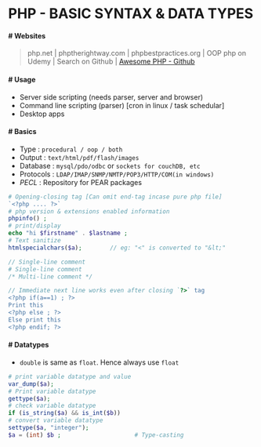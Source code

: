 # PHP - BASIC SYNTAX & DATA TYPES

#### # Websites
 
 > php.net | phptherightway.com | phpbestpractices.org | OOP php on Udemy | Search on Github | [Awesome PHP - Github](https://github.com/ziadoz/awesome-php)

#### # Usage

- Server side scripting (needs parser, server and browser)
- Command line scripting (parser) [cron in linux / task schedular]
- Desktop apps

#### # Basics

- Type : `procedural / oop / both`
- Output : `text/html/pdf/flash/images`
- Database : `mysql/pdo/odbc` or `sockets for couchDB, etc`
- Protocols : `LDAP/IMAP/SNMP/NMTP/POP3/HTTP/COM(in windows)`
- *PECL* : Repository for PEAR packages

```php
# Opening-closing tag [Can omit end-tag incase pure php file]
`<?php .... ?>`
# php version & extensions enabled information
phpinfo() ;
# print/display
echo "hi $firstname" . $lastname ;
# Text sanitize
htmlspecialchars($a);        // eg: "<" is converted to "&lt;"

// Single-line comment
# Single-line comment
/* Multi-line comment */

// Immediate next line works even after closing `?>` tag 
<?php if(a==1) ; ?>
Print this
<?php else ; ?>
Else print this
<?php endif; ?>
```

#### # Datatypes

- `double` is same as `float`. Hence always use `float`

```php
# print variable datatype and value
var_dump($a);
# Print variable datatype
gettype($a);
# check variable datatype
if (is_string($a) && is_int($b))
# convert variable datatype 
settype($a, "integer");
$a = (int) $b ;                     # Type-casting
```
































